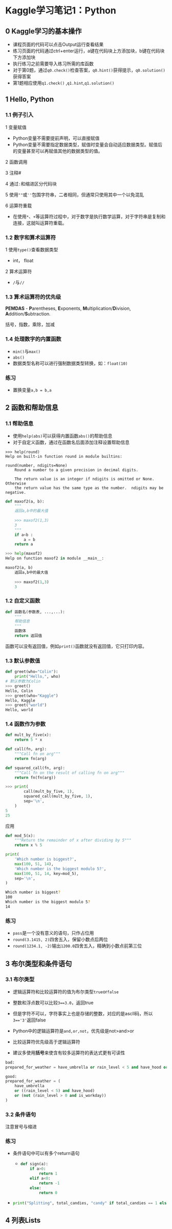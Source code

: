 # Kaggle学习笔记1：Python

## 0 Kaggle学习的基本操作

- 课程页面的代码可以点击Output运行查看结果
- 练习页面的代码通过ctrl+enter运行，a键在代码块上方添加块，b键在代码块下方添加块
- 执行练习之前需要导入练习所需的库函数
- 对于第0题，通过`q0.check()`检查答案，`q0.hint()`获得提示，`q0.solution()`获得答案
- 第1题相应使用`q1.check()` ,`q1.hint`,`q1.solution()`

## 1 Hello, Python

### 1.1 例子引入

1 变量赋值

- Python变量不需要提前声明，可以直接赋值
- Python变量不需要指定数据类型，赋值时变量会自动适应数据类型。赋值后的变量甚至可以再赋值其他的数据类型的值。

2 函数调用

3 注释#

4 通过`:`和缩进区分代码块

5 使用`""`或`''`包围字符串，二者相同，但通常只使用其中一个以免混乱

6 运算符重载

- 在使用`*`、`+`等运算符过程中，对于数字是执行数学运算，对于字符串是复制和连接，这就叫运算符重载。

### 1.2 数字和算术运算符

1 使用`type()`查看数据类型

- int， float

2 算术运算符

- `/`与`//`

### 1.3 算术运算符的优先级

**PEMDAS** - **P**arentheses, **E**xponents, **M**ultiplication/**D**ivision, **A**ddition/**S**ubtraction.

括号，指数，乘除，加减

### 1.4 处理数字的内置函数

- `min()`与`max()`
- `abs()`
- 数据类型名称可以进行强制数据类型转换，如：`float(10)`

### 练习

- 置换变量`a,b = b,a`

## 2 函数和帮助信息

### 1.1 帮助信息

- 使用`help(abs)`可以获得内置函数`abs()`的帮助信息
- 对于自定义函数，通过在函数名后面添加注释设置帮助信息

```
>>> help(round)
Help on built-in function round in module builtins:

round(number, ndigits=None)
    Round a number to a given precision in decimal digits.
    
    The return value is an integer if ndigits is omitted or None.  Otherwise
    the return value has the same type as the number.  ndigits may be negative.
```

```python
def maxof2(a, b):
    """
    返回a,b中的最大值
    
    >>> maxof2(1,3)
    3
    """
    if a<b :
        a = b
    return a

>>> help(maxof2)
Help on function maxof2 in module __main__:

maxof2(a, b)
    返回a,b中的最大值
    
    >>> maxof2(1,3)
    3

```

### 1.2 自定义函数

```python
def 函数名(参数表, ...,...):
    """
    帮助信息
    """
    函数体
    return 返回值
```

函数可以没有返回值，例如`print()`函数就没有返回值，它只打印内容。

### 1.3 默认参数值

```python
def greet(who="Colin"):
    print("Hello,", who)
# 默认参数为Colin    
>>> greet()
Hello, Colin
>>> greet(who="Kaggle")
Hello, Kaggle
>>> greet("world")
Hello, world
```

### 1.4 函数作为参数

```python
def mult_by_five(x):
    return 5 * x

def call(fn, arg):
    """Call fn on arg"""
    return fn(arg)

def squared_call(fn, arg):
    """Call fn on the result of calling fn on arg"""
    return fn(fn(arg))

>>> print(
    	call(mult_by_five, 1),
    	squared_call(mult_by_five, 1), 
    	sep='\n',
	)
5
25
```

应用

```python
def mod_5(x):
    """Return the remainder of x after dividing by 5"""
    return x % 5

print(
    'Which number is biggest?',
    max(100, 51, 14),
    'Which number is the biggest modulo 5?',
    max(100, 51, 14, key=mod_5),
    sep='\n',
)

```

```bash
Which number is biggest?
100
Which number is the biggest modulo 5?
14
```

### 练习

- `pass`是一个没有意义的语句，只作占位用
- `round(3.1415, 2)`四舍五入，保留小数点后两位
- `round(1234.1, -2)`输出`1200.0`四舍五入，精确到小数点前第三位

## 3 布尔类型和条件语句

### 3.1 布尔类型

- 逻辑运算符和比较运算符的值为布尔类型`true`or`false`
- 整数和浮点数可以比较`3==3.0`，返回true
- 但是字符不可以，字符事实上也是存储的整数，对应的是ascII码，所以`3=='3'`返回false

- Python中的逻辑运算符是`and,or,not`，优先级是not>and>or
- 比较运算符优先级高于逻辑运算符
- 建议多使用**括号**来使含有较多运算符的表达式更有可读性

```python
bad:
prepared_for_weather = have_umbrella or rain_level < 5 and have_hood or not rain_level > 0 and is_workday

good:
prepared_for_weather = (
    have_umbrella 
    or ((rain_level < 5) and have_hood) 
    or (not (rain_level > 0 and is_workday))
)
```

### 3.2 条件语句

注意冒号与缩进

### 练习

- 条件语句中可以有多个return语句

  - ```python
    def sign(a):
        if a>0:
            return 1
        elif a<0:
            return -1
        else:
            return 0
    ```

- ```python
  print("Splitting", total_candies, "candy" if total_candies == 1 else "candies")
  ```

## 4 列表Lists